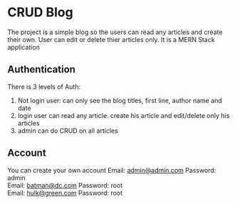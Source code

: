 # CRUD Blog

The project is a simple blog so the users can read any articles and create their own.
User can edit or delete thier articles only.
It is a MERN Stack application

## Authentication

There is 3 levels of Auth:

1. Not login user: can only see the blog titles, first line, author name and date
2. login user can read any article. create his article and edit/delete only his articles
3. admin can do CRUD on all articles

## Account

You can create your own account
Email: admin@admin.com Password: admin <br />
Email: batman@dc.com Password: root <br />
Email: hulk@green.com Password: root <br />
